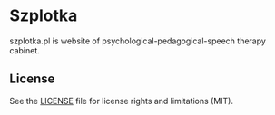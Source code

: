 # Szplotka
szplotka.pl is website of psychological-pedagogical-speech therapy cabinet.

## License
See the [LICENSE](LICENSE.md) file for license rights and limitations (MIT).
